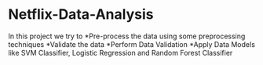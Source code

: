 # Netflix-Data-Analysis
In this project we try to
*Pre-process the data using some preprocessing techniques
*Validate the data
*Perform Data Validation
*Apply Data Models like SVM Classifier, Logistic Regression and Random Forest Classifier

